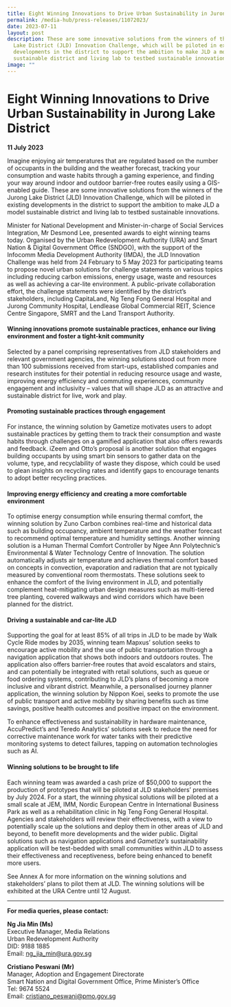 ```yaml
---
title: Eight Winning Innovations to Drive Urban Sustainability in Jurong Lake District
permalink: /media-hub/press-releases/11072023/
date: 2023-07-11
layout: post
description: These are some innovative solutions from the winners of the Jurong
  Lake District (JLD) Innovation Challenge, which will be piloted in existing
  developments in the district to support the ambition to make JLD a model
  sustainable district and living lab to testbed sustainable innovations.
image: ""
---
```

# Eight Winning Innovations to Drive Urban Sustainability in Jurong Lake District


**11 July 2023**


Imagine enjoying air temperatures that are regulated based on the number of occupants in the building and the weather forecast, tracking your consumption and waste habits through a gaming experience, and finding your way around indoor and outdoor barrier-free routes easily using a GIS-enabled guide. These are some innovative solutions from the winners of the Jurong Lake District (JLD) Innovation Challenge, which will be piloted in existing developments in the district to support the ambition to make JLD a model sustainable district and living lab to testbed sustainable innovations.

Minister for National Development and Minister-in-charge of Social Services Integration, Mr Desmond Lee, presented awards to eight winning teams today. Organised by the Urban Redevelopment Authority (URA) and Smart Nation &amp; Digital Government Office (SNDGO), with the support of the Infocomm Media Development Authority (IMDA), the JLD Innovation Challenge was held from 24 February to 5 May 2023 for participating teams to propose novel urban solutions for challenge statements on various topics including reducing carbon emissions, energy usage, waste and resources as well as achieving a car-lite environment. A public-private collaboration effort, the challenge statements were identified by the district’s stakeholders, including CapitaLand, Ng Teng Fong General Hospital and Jurong Community Hospital, Lendlease Global Commercial REIT, Science Centre Singapore, SMRT and the Land Transport Authority.

#### Winning innovations promote sustainable practices, enhance our living environment and foster a tight-knit community

Selected by a panel comprising representatives from JLD stakeholders and relevant government agencies, the winning solutions stood out from more than 100 submissions received from start-ups, established companies and research institutes for their potential in reducing resource usage and waste, improving energy efficiency and commuting experiences, community engagement and inclusivity – values that will shape JLD as an attractive and sustainable district for live, work and play.

#### Promoting sustainable practices through engagement

For instance, the winning solution by Gametize motivates users to adopt sustainable practices by getting them to track their consumption and waste habits through challenges on a gamified application that also offers rewards and feedback. iZeem and Otto’s proposal is another solution that engages building occupants by using smart bin sensors to gather data on the volume, type, and recyclability of waste they dispose, which could be used to glean insights on recycling rates and identify gaps to encourage tenants to adopt better recycling practices.

#### Improving energy efficiency and creating a more comfortable environment

To optimise energy consumption while ensuring thermal comfort, the winning solution by Zuno Carbon combines real-time and historical data such as building occupancy, ambient temperature and the weather forecast to recommend optimal temperature and humidity settings. Another winning solution is a Human Thermal Comfort Controller by Ngee Ann Polytechnic’s Environmental &amp; Water Technology Centre of Innovation. The solution automatically adjusts air temperature and achieves thermal comfort based on concepts in convection, evaporation and radiation that are not typically measured by conventional room thermostats. These solutions seek to enhance the comfort of the living environment in JLD, and potentially complement heat-mitigating urban design measures such as multi-tiered tree planting, covered walkways and wind corridors which have been planned for the district.

#### Driving a sustainable and car-lite JLD

Supporting the goal for at least 85% of all trips in JLD to be made by Walk Cycle Ride modes by 2035, winning team Mapxus’ solution seeks to encourage active mobility and the use of public transportation through a navigation application that shows both indoors and outdoors routes. The application also offers barrier-free routes that avoid escalators and stairs, and can potentially be integrated with retail solutions, such as queue or food ordering systems, contributing to JLD’s plans of becoming a more inclusive and vibrant district. Meanwhile, a personalised journey planner application, the winning solution by Nippon Koei, seeks to promote the use of public transport and active mobility by sharing benefits such as time savings, positive health outcomes and positive impact on the environment. 

To enhance effectiveness and sustainability in hardware maintenance, AccuPredict’s and Teredo Analytics’ solutions seek to reduce the need for corrective maintenance work for water tanks with their predictive monitoring systems to detect failures, tapping on automation technologies such as AI.

#### Winning solutions to be brought to life

Each winning team was awarded a cash prize of $50,000 to support the production of prototypes that will be piloted at JLD stakeholders’ premises by July 2024. For a start, the winning physical solutions will be piloted at a small scale at JEM, IMM, Nordic European Centre in International Business Park as well as a rehabilitation clinic in Ng Teng Fong General Hospital. Agencies and stakeholders will review their effectiveness, with a view to potentially scale up the solutions and deploy them in other areas of JLD and beyond, to benefit more developments and the wider public. Digital solutions such as navigation applications and _Gametize’s_ sustainability application will be test-bedded with small communities within JLD to assess their effectiveness and receptiveness, before being enhanced to benefit more users.

See Annex A for more information on the winning solutions and stakeholders’ plans to pilot them at JLD. The winning solutions will be exhibited at the URA Centre until 12 August.

_______

**For media queries, please contact:**

**Ng Jia Min (Ms)**<br>
Executive Manager, Media Relations<br>
Urban Redevelopment Authority <br>
DID: 9188 1885<br>
Email: ng_jia_min@ura.gov.sg

**Cristiano Peswani (Mr)**<br>
Manager, Adoption and Engagement Directorate<br>
Smart Nation and Digital Government Office, Prime Minister’s Office<br>
Tel: 9674 5524<br>
Email: cristiano_peswani@pmo.gov.sg
